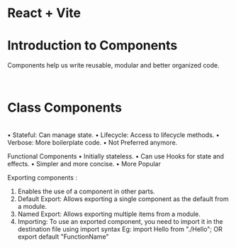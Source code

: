 # React + Vite

<h1>Introduction to Components</h1>
<p>Components help us write reusable, modular and better organized code.</p> <br>

<h1>Class Components</h1> <br>
• Stateful: Can manage state. 
• Lifecycle: Access to lifecycle methods.
• Verbose: More boilerplate code.
• Not Preferred anymore.

Functional Components
• Initially stateless.
• Can use Hooks for state and effects.
• Simpler and more concise.
• More Popular

Exporting components :

1. Enables the use of a component in other parts.
2. Default Export: Allows exporting a single component as the default from a module.
3. Named Export: Allows exporting multiple items from a module.
4. Importing: To use an exported component, you need to import it in the destination file using import syntax
   Eg: import Hello from "./Hello"; OR export default "FunctionName"
